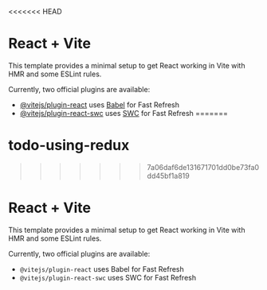 <<<<<<< HEAD
# React + Vite

This template provides a minimal setup to get React working in Vite with HMR and some ESLint rules.

Currently, two official plugins are available:

- [@vitejs/plugin-react](https://github.com/vitejs/vite-plugin-react/blob/main/packages/plugin-react/README.md) uses [Babel](https://babeljs.io/) for Fast Refresh
- [@vitejs/plugin-react-swc](https://github.com/vitejs/vite-plugin-react-swc) uses [SWC](https://swc.rs/) for Fast Refresh
=======
# todo-using-redux
>>>>>>> 7a06daf6de131671701dd0be73fa0dd45bf1a819
# React + Vite

This template provides a minimal setup to get React working in Vite with HMR and some ESLint rules.

Currently, two official plugins are available:

- `@vitejs/plugin-react` uses Babel for Fast Refresh
- `@vitejs/plugin-react-swc` uses SWC for Fast Refresh